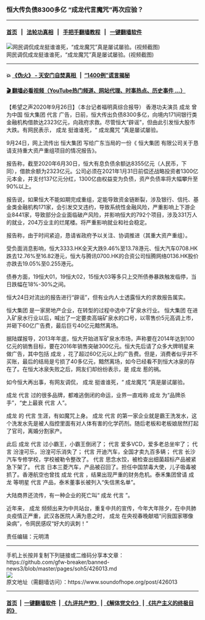 ### 恒大传负债8300多亿 “成龙代言魔咒”再次应验？ 
------------------------

#### [首页](https://github.com/gfw-breaker/banned-news3/blob/master/README.md) &nbsp;&nbsp;|&nbsp;&nbsp; [法轮功真相](https://github.com/begood0513/basic/blob/master/README.md)  &nbsp;&nbsp;|&nbsp;&nbsp; [手把手翻墙教程](https://github.com/gfw-breaker/guides/wiki)  &nbsp;&nbsp;|&nbsp;&nbsp; [一键翻墙软件](https://github.com/gfw-breaker/nogfw/blob/master/README.md)  



<div><img alt="网民调侃成龙挺谁谁死，“成龙魔咒”真是屡试屡验。(视频截图)" src="https://img.soundofhope.org/2020-09/34-1601105794142.jpg"/>
<br/><figcaption class="caption">
 网民调侃成龙挺谁谁死，“成龙魔咒”真是屡试屡验。(视频截图)
</figcaption></div><hr/>

#### 💥 [《伪火》 - 天安门自焚真相 ](http://158.247.195.190:10000/videos/blog/weihuo.html)&nbsp; |&nbsp; [“1400例”谎言揭秘  ](http://158.247.195.190:10000/videos/blog/jiexi1400.html)

#### [ 🎬  翻墙必看视频（YouTube热门频道、网站代理、时事热点、历史事件 ...）](https://github.com/gfw-breaker/links/blob/master/banned.md)

<div><div class="Content__Wrapper sc-1bvya0-0 grZQxZ">
 <p class="meta-top">
  <span class="meta">
   【希望之声2020年9月26日】（本台记者福明真综合报导）
  </span>
  香港功夫演员
  <ok href="/term/3433">
   成龙
  </ok>
  曾为中国
  <ok href="/term/59052">
   恒大集团
  </ok>
  <ok href="/term/111005">
   代言
  </ok>
  广告，日前，恒大传出负债8300多亿，向境内171间银行类金融机构借款达2323亿元，向政府求救。尽管恒大“辟谣”，但由此引发恒大股市大跌。有网民表示，
  <ok href="/term/3433">
   成龙
  </ok>
  挺谁谁死，“
  <ok href="/term/384568">
   成龙魔咒
  </ok>
  ”真是屡试屡验。
 </p>
 <p>
  9月24日，网上流传出
  <ok href="/term/59052">
   恒大集团
  </ok>
  写给广东当局的一份《
  <ok href="/term/59052">
   恒大集团
  </ok>
  有限公司关于恳请支持重大资产重组项目的情况报告》。
 </p>
 <div class="AD_Embed__Wrap-sc-1xslmin-0 igMuqX module desktop">
  <div>
  </div>
 </div>
 <p>
  报告称，截至2020年6月30日，恒大有息负债余额达8355亿元（人民币，下同），借款余额为2323亿元。公司必须在2021年1月31日前偿还战略投资者1300亿元本金，并支付137亿元分红，1300亿由权益变为负债，资产负债率将大幅攀升至90%以上。
 </p>
 <p>
  报告说，如果恒大不能如期完成重组，定能导致资金链断裂，涉及银行、信托、基金类金融机构171家，会引发交叉违约，导致系统性金融风险，严重影响上下游企业8441家，导致部分企业面临破产风险，并影响恒大的792个项目，涉及331万人的就业，204万业主的烂尾楼。将严重影响就业和社会稳定。
 </p>
 <p>
  报告称，由于时间紧迫，恳请省政府予以关注、协调推进（其重大资产重组）。
 </p>
 <p>
  受负面消息影响，恒大3333.HK全天大跌9.46%至13.78港元、恒大汽车0708.HK跌去12.76%至16.82港元，恒大与腾讯0700.HK的合资公司恒腾网络0136.HK股价亦跌去19.05%至0.255港元。
 </p>
 <p>
  债券方面，19恒大01，19恒大02，15恒大03等多只上交所债券暴跌触发临停，当日跌幅在18%-30%之间。
 </p>
 <p>
  恒大24日对流出的报告进行“辟谣”，但有业内人士透露恒大的求救报告属实。
 </p>
 <p>
  <ok href="/term/59052">
   恒大集团
  </ok>
  是一家房地产企业，在转型的过程中选中了矿泉水行业。
  <ok href="/term/59052">
   恒大集团
  </ok>
  在进入矿泉水行业以后，喊出了一定要卖高端矿泉水的口号，以零售价5元高调上市，并砸下60亿广告费，最后巨亏40亿元黯然离场。
 </p>
 <p>
  据陆媒报导，2013年年底，恒大开始进军矿泉水市场，声称要在2014年达到100亿元的销售目标，要在2016年销售突破300亿元。恒大先后请了众多大牌明星来做广告，其中包括
  <ok href="/term/3433">
   成龙
  </ok>
  ，花了超过60亿元以上的广告费。但是，消费者似乎并不买账，最后的结局是亏损了40多亿元，黯然离场，如今已经看不到恒大冰泉的存在了。在恒大冰泉失败之后，网友们却纷纷表示，是
  <ok href="/term/3433">
   成龙
  </ok>
  惹的祸。
 </p>
 <p>
  如今恒大再出事，有网友调侃，
  <ok href="/term/3433">
   成龙
  </ok>
  挺谁谁死，“
  <ok href="/term/384568">
   成龙魔咒
  </ok>
  ”真是屡试屡验。
 </p>
 <p>
  <ok href="/term/3433">
   成龙
  </ok>
  <ok href="/term/111005">
   代言
  </ok>
  过的很多品牌，都难逃倒闭的命运，业界一直戏称
  <ok href="/term/3433">
   成龙
  </ok>
  为“品牌杀手”，“史上最衰
  <ok href="/term/111005">
   代言
  </ok>
  人”。
 </p>
 <p>
  <ok href="/term/3433">
   成龙
  </ok>
  的
  <ok href="/term/111005">
   代言
  </ok>
  生涯，有如魔咒上身。
  <ok href="/term/3433">
   成龙
  </ok>
  <ok href="/term/111005">
   代言
  </ok>
  的第一家企业就是霸王洗发水，这个洗发水先是被人指控里面有对人体有害的化学药剂。随后老板和老板娘居然打起了官司，离婚分割家产。
 </p>
 <p>
  此后
  <ok href="/term/3433">
   成龙
  </ok>
  <ok href="/term/111005">
   代言
  </ok>
  过小霸王，小霸王倒闭了；
  <ok href="/term/111005">
   代言
  </ok>
  爱多VCD，爱多老总坐牢了；
  <ok href="/term/111005">
   代言
  </ok>
  汾湟可乐，汾湟可乐消失了；
  <ok href="/term/111005">
   代言
  </ok>
  开迪汽车，全国才卖九百多辆；
  <ok href="/term/111005">
   代言
  </ok>
  长沙汽车专修学校，学校被勒令整改了。
  <ok href="/term/111005">
   代言
  </ok>
  思念水饺，被检查出细菌超标产品被紧急下架了。
  <ok href="/term/111005">
   代言
  </ok>
  日本三菱汽车，产品被召回了。担任中国禁毒大使，儿子吸毒被抓了。香港航空也曾找
  <ok href="/term/3433">
   成龙
  </ok>
  <ok href="/term/111005">
   代言
  </ok>
  ，结果出现严重的财务危机。泰禾集团曾请
  <ok href="/term/3433">
   成龙
  </ok>
  等明星
  <ok href="/term/111005">
   代言
  </ok>
  产品，泰禾董事长被列入“失信黑名单”。
 </p>
 <div class="AD_Embed__Wrap-sc-1xslmin-0 igMuqX module desktop">
  <div>
  </div>
 </div>
 <p>
  大陆商界还流传，有一种企业的死亡叫“
  <ok href="/term/3433">
   成龙
  </ok>
  <ok href="/term/111005">
   代言
  </ok>
  ”。
 </p>
 <p>
  近年来，
  <ok href="/term/3433">
   成龙
  </ok>
  频频出来为中共站台，重复中共的宣传，今年大年除夕，在中共肺炎疫情正严重，武汉各医院人满为患之时，
  <ok href="/term/3433">
   成龙
  </ok>
  在央视春晚献唱“问我国家哪像染病”，令网民感叹“好大的讽刺！”
 </p>
 <p class="meta-btm">
  责任编辑：元明清
 </p>
</div>
</div>
<hr/>
手机上长按并复制下列链接或二维码分享本文章：<br/>
https://github.com/gfw-breaker/banned-news3/blob/master/pages/soh5/426013.md <br/>
<a href='https://github.com/gfw-breaker/banned-news3/blob/master/pages/soh5/426013.md'><img src='https://github.com/gfw-breaker/banned-news3/blob/master/pages/soh5/426013.md.png'/></a> <br/>
原文地址（需翻墙访问）：https://www.soundofhope.org/post/426013


------------------------
#### [首页](https://github.com/gfw-breaker/banned-news3/blob/master/README.md) &nbsp;|&nbsp; [一键翻墙软件](https://github.com/gfw-breaker/nogfw/blob/master/README.md) &nbsp;| [《九评共产党》](https://github.com/gfw-breaker/9ping.md/blob/master/README.md#九评之一评共产党是什么) | [《解体党文化》](https://github.com/gfw-breaker/jtdwh.md/blob/master/README.md) | [《共产主义的终极目的》](https://github.com/gfw-breaker/gczydzjmd.md/blob/master/README.md)


<img src='http://gfw-breaker.win/banned-news3/pages/soh5/426013.md' width='0px' height='0px'/>